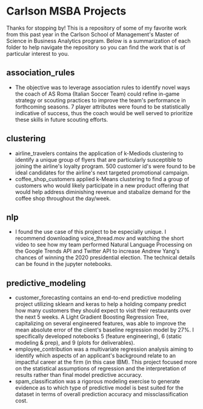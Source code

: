 # Carlson MSBA Projects

Thanks for stopping by! This is a repository of some of my favorite work from this past year in the Carlson School of Management's Master of Science in Business Analytics program. Below is a summarization of each folder to help navigate the repository so you can find the work that is of particular interest to you.


## association_rules
  - The objective was to leverage association rules to identify novel ways the coach of AS Roma (Italian Soccer Team) could refine in-game strategy or scouting practices to improve the team's performance in forthcoming seasons. 7 player attributes were found to be statistically indicative of success, thus the coach would be well served to prioritize these skills in future scouting efforts.
  
## clustering
  - airline_travelers contains the application of k-Mediods clustering to identify a unique group of flyers that are particularly susceptible to joining the airline's loyalty program. 500 customer id's were found to be ideal candidates for the airline's next targeted promotional campaign.
  - coffee_shop_customers applied k-Means clustering to find a group of customers who would likely participate in a new product offering that would help address diminishing revenue and stabalize demand for the coffee shop throughout the day/week.

## nlp
  - I found the use case of this project to be especially unique. I recommend downloading voice_thread.mov and watching the short video to see how my team performed Natural Language Processing on the Google Trends API and Twitter API to increase Andrew Yang's chances of winning the 2020 presidential election. The technical details can be found in the jupyter notebooks.

## predictive_modeling
  - customer_forecasting contains an end-to-end predictive modeling project utilizing sklearn and keras to help a holding company predict how many customers they should expect to visit their restaurants over the next 5 weeks. A Light Gradient Boosting Regression Tree, capitalizing on several engineered features, was able to improve the mean absolute error of the client's baseline regression model by 27%. I specifically developed notebooks 5 (feature engineering), 6 (static modeling & prep), and 9 (plots for deliverables). 
  - employee_contribution was a multivariate regression analysis aiming to identify which aspects of an applicant's background relate to an impactful career at the firm (in this case IBM). This project focused more on the statistical assumptions of regression and the interpretation of results rather than final model predictive accuracy.
  - spam_classification was a rigorous modeling exercise to generate evidence as to which type of predictive model is best suited for the dataset in terms of overall prediction accuracy and missclassification cost.

